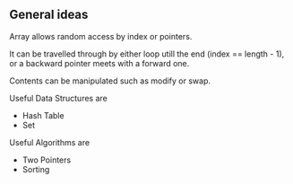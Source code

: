 ## General ideas

Array allows random access by index or pointers.

It can be travelled through by either loop utill the end (index == length - 1), or a backward pointer meets with a forward one.

Contents can be manipulated such as modify or swap.

Useful Data Structures are 
- Hash Table
- Set

Useful Algorithms are 
- Two Pointers
- Sorting
